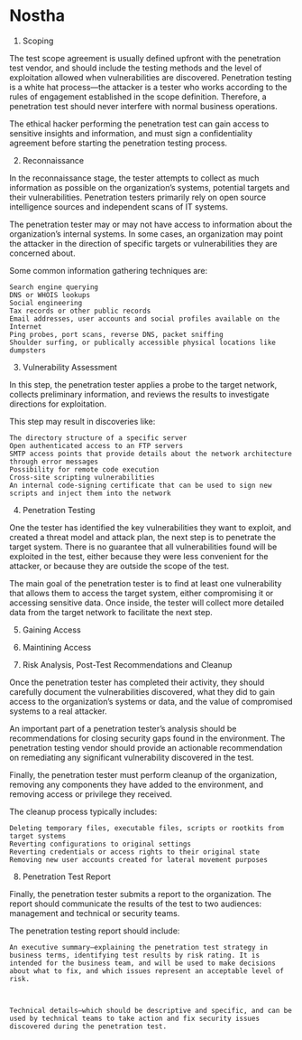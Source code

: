 # Nostha

1. Scoping

The test scope agreement is usually defined upfront with the penetration test vendor, and should include the testing methods and the level of exploitation allowed when vulnerabilities are discovered. Penetration testing is a white hat process—the attacker is a tester who works according to the rules of engagement established in the scope definition. Therefore, a penetration test should never interfere with normal business operations.

 

The ethical hacker performing the penetration test can gain access to sensitive insights and information, and must sign a confidentiality agreement before starting the penetration testing process.

 

 
2. Reconnaissance

In the reconnaissance stage, the tester attempts to collect as much information as possible on the organization’s systems, potential targets and their vulnerabilities. Penetration testers primarily rely on open source intelligence sources and independent scans of IT systems.

 

The penetration tester may or may not have access to information about the organization’s internal systems. In some cases, an organization may point the attacker in the direction of specific targets or vulnerabilities they are concerned about.

 

Some common information gathering techniques are:

 

    Search engine querying
    DNS or WHOIS lookups
    Social engineering
    Tax records or other public records
    Email addresses, user accounts and social profiles available on the Internet
    Ping probes, port scans, reverse DNS, packet sniffing
    Shoulder surfing, or publically accessible physical locations like dumpsters

 
3. Vulnerability Assessment

In this step, the penetration tester applies a probe to the target network, collects preliminary information, and reviews the results to investigate directions for exploitation.

   

This step may result in discoveries like:

 

    The directory structure of a specific server
    Open authenticated access to an FTP servers
    SMTP access points that provide details about the network architecture through error messages
    Possibility for remote code execution
    Cross-site scripting vulnerabilities
    An internal code-signing certificate that can be used to sign new scripts and inject them into the network

 
4. Penetration Testing

One the tester has identified the key vulnerabilities they want to exploit, and created a threat model and attack plan, the next step is to penetrate the target system. There is no guarantee that all vulnerabilities found will be exploited in the test, either because they were less convenient for the attacker, or because they are outside the scope of the test. 

 

The main goal of the penetration tester is to find at least one vulnerability that allows them to access the target system, either compromising it or accessing sensitive data. Once inside, the tester will collect more detailed data from the target network to facilitate the next step.

 
5. Gaining Access

6. Maintining Access

7. Risk Analysis, Post-Test Recommendations and Cleanup

Once the penetration tester has completed their activity, they should carefully document the vulnerabilities discovered, what they did to gain access to the organization’s systems or data, and the value of compromised systems to a real attacker.

 

An important part of a penetration tester’s analysis should be recommendations for closing security gaps found in the environment. The penetration testing vendor should provide an actionable recommendation on remediating any significant vulnerability discovered in the test.

 

Finally, the penetration tester must perform cleanup of the organization, removing any components they have added to the environment, and removing access or privilege they received. 

 

The cleanup process typically includes:

 

    Deleting temporary files, executable files, scripts or rootkits from target systems
    Reverting configurations to original settings
    Reverting credentials or access rights to their original state
    Removing new user accounts created for lateral movement purposes


8. Penetration Test Report

Finally, the penetration tester submits a report to the organization. The report should communicate the results of the test to two audiences: management and technical or security teams.

 

The penetration testing report should include:

 

    An executive summary—explaining the penetration test strategy in business terms, identifying test results by risk rating. It is intended for the business team, and will be used to make decisions about what to fix, and which issues represent an acceptable level of risk.

 

    Technical details—which should be descriptive and specific, and can be used by technical teams to take action and fix security issues discovered during the penetration test.
